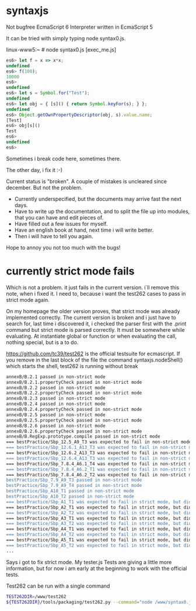 syntaxjs
========

Not bugfree EcmaScript 6 Interpreter written in EcmaScript 5

It can be tried with simply typing node syntax0.js. 

linux-www5:~ # node syntax0.js [exec_me.js]

```javascript
es6> let f = x => x*x;
undefined
es6> f(100);
10000
es6>
undefined
es6> let s = Symbol.for("Test");
undefined
es6> let obj = { [s]() { return Symbol.keyFor(s); } };
undefined
es6> Object.getOwnPropertyDescriptor(obj, s).value.name;
[Test]
es6> obj[s]()
Test
es6>
undefined
es6>
```
Sometimes i break code here, sometimes there. 

The other day, i fix it :-)

Current status is "broken". A couple of mistakes is uncleared since december.
But not the problem. 

- Currently underspecified, but the documents may arrive fast the next days.
- Have to write up the documentation, and to split the file up into modules, 
that you can have and edit pieces of.
- Have filled out a few issues for myself.
- Have an english book at hand, next time i will write better.
- Then i will have to tell you again.

Hope to annoy you not too much with the bugs!


# currently strict mode fails

Which is not a problem. it just fails in the current version. i´ll remove this note,
when i fixed it. I need to, because i want the test262 cases to pass in strict mode again.

On my homepage the older version proves, that strict mode was already implemented correctly.
The current version is broken and i just have to search for, last time i discovered it, i 
checked the parser first with the .print command but strict mode is parsed correctly. It must
be somewhere while evaluating. At instantiate global or function or when evaluating the call,
nothing special, but is a to do.

https://github.com/tc39/test262 is the official testsuite for ecmascript. If you remove
in the last block of the file the command syntaxjs.nodeShell() which starts the shell, 
test262 is running without break


```bash
annexB/B.2.1 passed in non-strict mode
annexB/B.2.1.propertyCheck passed in non-strict mode
annexB/B.2.2 passed in non-strict mode
annexB/B.2.2.propertyCheck passed in non-strict mode
annexB/B.2.3 passed in non-strict mode
annexB/B.2.4 passed in non-strict mode
annexB/B.2.4.propertyCheck passed in non-strict mode
annexB/B.2.5 passed in non-strict mode
annexB/B.2.5.propertyCheck passed in non-strict mode
annexB/B.2.6 passed in non-strict mode
annexB/B.2.6.propertyCheck passed in non-strict mode
annexB/B.RegExp.prototype.compile passed in non-strict mode
=== bestPractice/Sbp_12.5_A9_T3 was expected to fail in non-strict mode, but didn't ===
=== bestPractice/Sbp_12.6.1_A13_T3 was expected to fail in non-strict mode, but didn't ===
=== bestPractice/Sbp_12.6.2_A13_T3 was expected to fail in non-strict mode, but didn't ===
=== bestPractice/Sbp_12.6.4_A13_T3 was expected to fail in non-strict mode, but didn't ===
=== bestPractice/Sbp_7.8.4_A6.1_T4 was expected to fail in non-strict mode, but didn't ===
=== bestPractice/Sbp_7.8.4_A6.2_T1 was expected to fail in non-strict mode, but didn't ===
=== bestPractice/Sbp_7.8.4_A6.2_T2 was expected to fail in non-strict mode, but didn't ===
bestPractice/Sbp_7.9_A9_T3 passed in non-strict mode
bestPractice/Sbp_7.9_A9_T4 passed in non-strict mode
bestPractice/Sbp_A10_T1 passed in non-strict mode
bestPractice/Sbp_A10_T2 passed in non-strict mode
=== bestPractice/Sbp_A1_T1 was expected to fail in strict mode, but didn't ===
=== bestPractice/Sbp_A2_T1 was expected to fail in strict mode, but didn't ===
=== bestPractice/Sbp_A2_T2 was expected to fail in strict mode, but didn't ===
=== bestPractice/Sbp_A3_T1 was expected to fail in strict mode, but didn't ===
=== bestPractice/Sbp_A3_T2 was expected to fail in strict mode, but didn't ===
=== bestPractice/Sbp_A4_T1 was expected to fail in strict mode, but didn't ===
=== bestPractice/Sbp_A4_T2 was expected to fail in strict mode, but didn't ===
=== bestPractice/Sbp_A5_T1 was expected to fail in strict mode, but didn't ===
=== bestPractice/Sbp_A5_T2 was expected to fail in strict mode, but didn't ===
...
```
Says i got to fix strict mode. My tester.js Tests are giving a little more information,
but for now i am early at the beginning to work with the official tests.

Test262 can be run with a single command

```bash
TEST262DIR=/www/test262
${TEST262DIR}/tools/packaging/test262.py --command="node /www/syntax0.js" --tests=${TEST262DIR}
```
